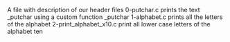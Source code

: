 A file with description of our header files
0-putchar.c prints the text _putchar using a custom function _putchar
1-alphabet.c prints all the letters of the alphabet
2-print_alphabet_x10.c print all lower case letters of the alphabet ten
